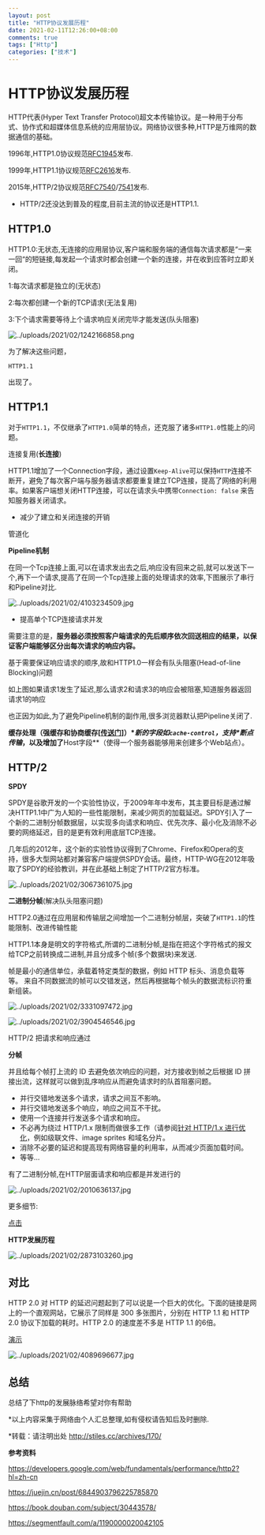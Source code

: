 ```yaml
---
layout: post
title: "HTTP协议发展历程"
date: 2021-02-11T12:26:00+08:00
comments: true
tags: ["Http"]
categories: ["技术"]
---
```


# HTTP协议发展历程

HTTP代表(Hyper Text Transfer Protocol)超文本传输协议。是一种用于分布式、协作式和超媒体信息系统的应用层协议。网络协议很多种,HTTP是万维网的数据通信的基础。

1996年,HTTP1.0协议规范[RFC1945](http://www.ietf.org/rfc/rfc1945.txt)发布.

1999年,HTTP1.1协议规范[RFC2616](http://www.ietf.org/rfc/rfc2616.txt)发布.

2015年,HTTP/2协议规范[RFC7540](http://www.ietf.org/rfc/rfc7540.txt)/[7541](http://www.ietf.org/rfc/rfc7541.txt)发布.

- HTTP/2还没达到普及的程度,目前主流的协议还是HTTP1.1.

## **HTTP1.0**

HTTP1.0:无状态,无连接的应用层协议,客户端和服务端的通信每次请求都是“一来一回“的短链接,每发起一个请求时都会创建一个新的连接，并在收到应答时立即关闭。

1:每次请求都是独立的(无状态)

2:每次都创建一个新的TCP请求(无法复用)

3:下个请求需要等待上个请求响应关闭完毕才能发送(队头阻塞)

![../uploads/2021/02/1242166858.png](../uploads/2021/02/1242166858.png)

为了解决这些问题，

```
HTTP1.1
```

出现了。

## **HTTP1.1**

对于`HTTP1.1`，不仅继承了`HTTP1.0`简单的特点，还克服了诸多`HTTP1.0`性能上的问题。

连接复用(**长连接**)

HTTP1.1增加了一个Connection字段，通过设置`Keep-Alive`可以保持`HTTP`连接不断开，避免了每次客户端与服务器请求都要重复建立TCP连接，提高了网络的利用率。如果客户端想关闭HTTP连接，可以在请求头中携带`Connection: false` 来告知服务器关闭请求。

- 减少了建立和关闭连接的开销

管道化

**Pipeline机制**

在同一个Tcp连接上面,可以在请求发出去之后,响应没有回来之前,就可以发送下一个,再下一个请求,提高了在同一个Tcp连接上面的处理请求的效率,下图展示了串行和Pipeline对比.

![../uploads/2021/02/4103234509.jpg](../uploads/2021/02/4103234509.jpg)

- 提高单个TCP连接请求并发

需要注意的是，**服务器必须按照客户端请求的先后顺序依次回送相应的结果，以保证客户端能够区分出每次请求的响应内容。**

基于需要保证响应请求的顺序,故和HTTP1.0一样会有队头阻塞(Head-of-line Blocking)问题

如上图如果请求1发生了延迟,那么请求2和请求3的响应会被阻塞,知道服务器返回请求1的响应

也正因为如此,为了避免Pipeline机制的副作用,很多浏览器默认把Pipeline关闭了.

**缓存处理（强缓存和协商缓存[[传送门](http://www.yangzicong.com/article/12)]）\**新的字段如`cache-control`，支持\**断点传输**，以及增加了**Host字段**（使得一个服务器能够用来创建多个Web站点）。

## **HTTP/2**

**SPDY**

SPDY是谷歌开发的一个实验性协议，于2009年年中发布，其主要目标是通过解决HTTP1.1中广为人知的一些性能限制，来减少网页的加载延迟。SPDY引入了一个新的二进制分帧数据层，以实现多向请求和响应、优先次序、最小化及消除不必要的网络延迟，目的是更有效利用底层TCP连接。

几年后的2012年，这个新的实验性协议得到了Chrome、Firefox和Opera的支持，很多大型网站都对兼容客户端提供SPDY会话。最终，HTTP-WG在2012年吸取了SPDY的经验教训，并在此基础上制定了HTTP/2官方标准。

![../uploads/2021/02/3067361075.jpg](../uploads/2021/02/3067361075.jpg)

**二进制分帧**(解决队头阻塞问题)

HTTP2.0通过在应用层和传输层之间增加一个二进制分帧层，突破了`HTTP1.1`的性能限制、改进传输性能

HTTP1.1本身是明文的字符格式,所谓的二进制分帧,是指在把这个字符格式的报文给TCP之前转换成二进制,并且分成多个帧(多个数据块)来发送.

帧是最小的通信单位，承载着特定类型的数据，例如 HTTP 标头、消息负载等等。 来自不同数据流的帧可以交错发送，然后再根据每个帧头的数据流标识符重新组装。

![../uploads/2021/02/3331097472.jpg](../uploads/2021/02/3331097472.jpg)

![../uploads/2021/02/3904546546.jpg](../uploads/2021/02/3904546546.jpg)

HTTP/2 把请求和响应通过

**分帧**

并且给每个帧打上流的 ID 去避免依次响应的问题，对方接收到帧之后根据 ID 拼接出流，这样就可以做到乱序响应从而避免请求时的队首阻塞问题。

- 并行交错地发送多个请求，请求之间互不影响。
- 并行交错地发送多个响应，响应之间互不干扰。
- 使用一个连接并行发送多个请求和响应。
- 不必再为绕过 HTTP/1.x 限制而做很多工作（请参阅[针对 HTTP/1.x 进行优化](https://hpbn.co/optimizing-application-delivery/#optimizing-for-http1x)，例如级联文件、image sprites 和域名分片。
- 消除不必要的延迟和提高现有网络容量的利用率，从而减少页面加载时间。
- 等等...

有了二进制分帧,在HTTP层面请求和响应都是并发进行的

![../uploads/2021/02/2010636137.jpg](../uploads/2021/02/2010636137.jpg)

更多细节:

[点击](https://developers.google.com/web/fundamentals/performance/http2?hl=zh-cn)

**HTTP发展历程**

![../uploads/2021/02/2873103260.jpg](../uploads/2021/02/2873103260.jpg)

## **对比**

HTTP 2.0 对 HTTP 的延迟问题起到了可以说是一个巨大的优化。下面的链接是网上的一个直观网站，它展示了同样是 300 多张图片，分别在 HTTP 1.1 和 HTTP 2.0 协议下加载的耗时。HTTP 2.0 的速度差不多是 HTTP 1.1 的6倍。

[演示](https://http2.akamai.com/demo)

![../uploads/2021/02/4089696677.jpg](../uploads/2021/02/4089696677.jpg)

## **总结**

总结了下http的发展脉络希望对你有帮助

*以上内容采集于网络由个人汇总整理,如有侵权请告知后及时删除.

*转载：请注明出处 http://stiles.cc/archives/170/

**参考资料**

https://developers.google.com/web/fundamentals/performance/http2?hl=zh-cn

https://juejin.cn/post/6844903796225785870

https://book.douban.com/subject/30443578/

https://segmentfault.com/a/1190000020042105
